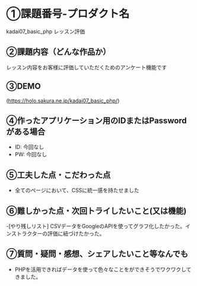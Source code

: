 # ①課題番号-プロダクト名

kadai07_basic_php レッスン評価

## ②課題内容（どんな作品か）

レッスン内容をお客様に評価していただくためのアンケート機能です

## ③DEMO

(https://holo.sakura.ne.jp/kadai07_basic_php/)

## ④作ったアプリケーション用のIDまたはPasswordがある場合

- ID: 今回なし
- PW: 今回なし

## ⑤工夫した点・こだわった点

- 全てのページにおいて、CSSに統一感を持たせました

## ⑥難しかった点・次回トライしたいこと(又は機能)

-[やり残しリスト]
CSVデータをGoogleのAPIを使ってグラフ化したかった。インストラクターの評価に紐づけたかった。

## ⑦質問・疑問・感想、シェアしたいこと等なんでも

- PHPを活用できればデータを使って色々なことをができそうでワクワクしてきました。
